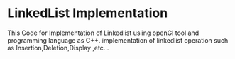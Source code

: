 # LinkedList Implementation
 This Code for Implementation of Linkedlist usiing openGl tool and programming language as C++.
 implementation of linkedlist operation such as Insertion,Deletion,Display ,etc...
